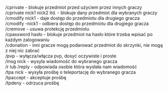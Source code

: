 /cprivate - blokuje przedmiot przed użyciem przez innych graczy  
/cprivate nick1 nick2 itd. - blokuje dany przedmiot dla wybranych graczy  
/cmodify nick1 - daje dostęp do przedmiotu dla drugiego gracza  
/cmodify -nick1 - odbiera dostęp do przedmiotu dla drugiego gracza  
/cremove - usuwa protekcję przedmiotu  
/cpassword hasło - blokuje przedmiot na hasło które trzeba wpisać po każdym zalogowaniu  
/cdonation - inni gracze mogą podarować przedmiot do skrzynki, nie mogą z niej nic zabrać  
/pvp - wyłącza/włącza pvp, dosyć oczywiste i proste  
/msg nick - wysyła wiadomość do wybranego gracza  
/r lub /reply - odpowiada osobie która wysłała nam wiadomość  
/tpa nick - wysyła prośbę o teleportację do wybranego gracza  
/tpaccept - akceptuje prośbę  
/tpdeny - odrzuca prośbę  
